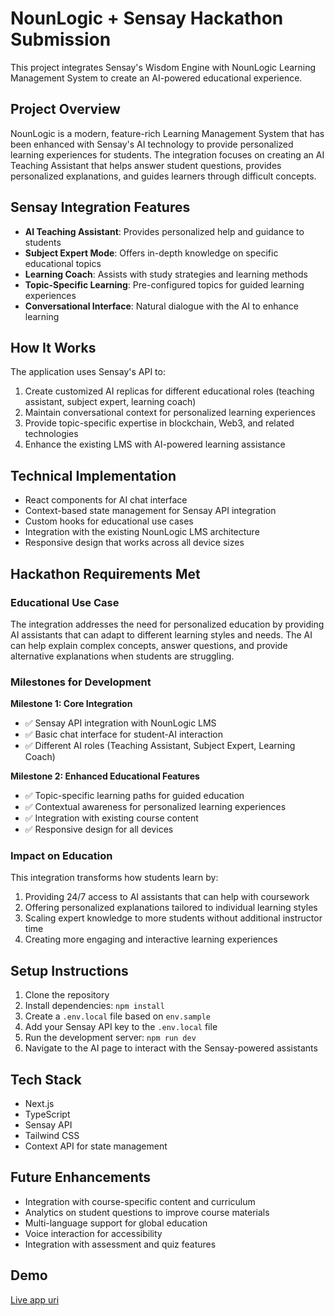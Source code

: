 # NounLogic + Sensay Hackathon Submission

This project integrates Sensay's Wisdom Engine with NounLogic Learning Management System to create an AI-powered educational experience.

## Project Overview

NounLogic is a modern, feature-rich Learning Management System that has been enhanced with Sensay's AI technology to provide personalized learning experiences for students. The integration focuses on creating an AI Teaching Assistant that helps answer student questions, provides personalized explanations, and guides learners through difficult concepts.

## Sensay Integration Features

- **AI Teaching Assistant**: Provides personalized help and guidance to students
- **Subject Expert Mode**: Offers in-depth knowledge on specific educational topics
- **Learning Coach**: Assists with study strategies and learning methods
- **Topic-Specific Learning**: Pre-configured topics for guided learning experiences
- **Conversational Interface**: Natural dialogue with the AI to enhance learning

## How It Works

The application uses Sensay's API to:

1. Create customized AI replicas for different educational roles (teaching assistant, subject expert, learning coach)
2. Maintain conversational context for personalized learning experiences
3. Provide topic-specific expertise in blockchain, Web3, and related technologies
4. Enhance the existing LMS with AI-powered learning assistance

## Technical Implementation

- React components for AI chat interface
- Context-based state management for Sensay API integration
- Custom hooks for educational use cases
- Integration with the existing NounLogic LMS architecture
- Responsive design that works across all device sizes

## Hackathon Requirements Met

### Educational Use Case
The integration addresses the need for personalized education by providing AI assistants that can adapt to different learning styles and needs. The AI can help explain complex concepts, answer questions, and provide alternative explanations when students are struggling.

### Milestones for Development

**Milestone 1: Core Integration**
- ✅ Sensay API integration with NounLogic LMS
- ✅ Basic chat interface for student-AI interaction
- ✅ Different AI roles (Teaching Assistant, Subject Expert, Learning Coach)

**Milestone 2: Enhanced Educational Features**
- ✅ Topic-specific learning paths for guided education
- ✅ Contextual awareness for personalized learning experiences
- ✅ Integration with existing course content
- ✅ Responsive design for all devices

### Impact on Education

This integration transforms how students learn by:

1. Providing 24/7 access to AI assistants that can help with coursework
2. Offering personalized explanations tailored to individual learning styles
3. Scaling expert knowledge to more students without additional instructor time
4. Creating more engaging and interactive learning experiences

## Setup Instructions

1. Clone the repository
2. Install dependencies: `npm install`
3. Create a `.env.local` file based on `env.sample`
4. Add your Sensay API key to the `.env.local` file
5. Run the development server: `npm run dev`
6. Navigate to the AI page to interact with the Sensay-powered assistants

## Tech Stack

- Next.js
- TypeScript
- Sensay API
- Tailwind CSS
- Context API for state management

## Future Enhancements

- Integration with course-specific content and curriculum
- Analytics on student questions to improve course materials
- Multi-language support for global education
- Voice interaction for accessibility
- Integration with assessment and quiz features

## Demo

[Live app uri](https://nounlogic.top/)
